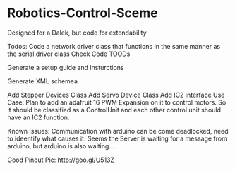 Robotics-Control-Sceme
======================

Designed for a Dalek, but code for extendability


Todos:
Code a network driver class that functions in the same manner as the serial driver class
Check Code TOODs

Generate a setup guide and insturctions


Generate XML schemea

Add Stepper Devices Class
Add Servo Device Class
Add IC2 interface
Use Case:  Plan to add an adafruit 16 PWM Expansion on it to control motors.
    So it should be classified as a ControlUnit and each other control unit should have an IC2 function.
      

Known Issues:
Communication with arduino can be come deadlocked, need to ideentify what causes it.
  Seems the Server is waiting for a message from arduino, but arduino is also waiting...
  

Good Pinout Pic:
http://goo.gl/U513Z
